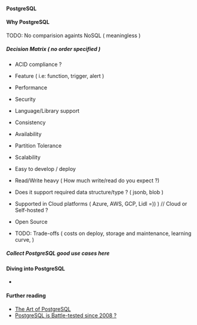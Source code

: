 
#### PostgreSQL

#### Why PostgreSQL

TODO: No comparision againts NoSQL ( meaningless )

##### Decision Matrix ( no order specified )
- ACID compliance ?
- Feature ( i.e: function, trigger, alert )
- Performance 
- Security 
- Language/Library support
- Consistency
- Availability
- Partition Tolerance
- Scalability
- Easy to develop / deploy
- Read/Write heavy ( How much write/read do you expect ?)
- Does it support required data structure/type ? ( jsonb, blob )
- Supported in Cloud platforms ( Azure, AWS, GCP, Lidl =)) )  // Cloud or Self-hosted ?
- Open Source 

- TODO: Trade-offs ( costs on deploy, storage and maintenance, learning curve,  )


##### Collect PostgreSQL good use cases here

#### Diving into PostgreSQL
- 


#### Further reading
- [The Art of PostgreSQL](https://theartofpostgresql.com/)
- [PostgreSQL is Battle-tested since 2008 ?](https://www.postgresql.org/message-id/b42b73150801211256j333b2daciee9bb0de8a0e57af@mail.gmail.com)
